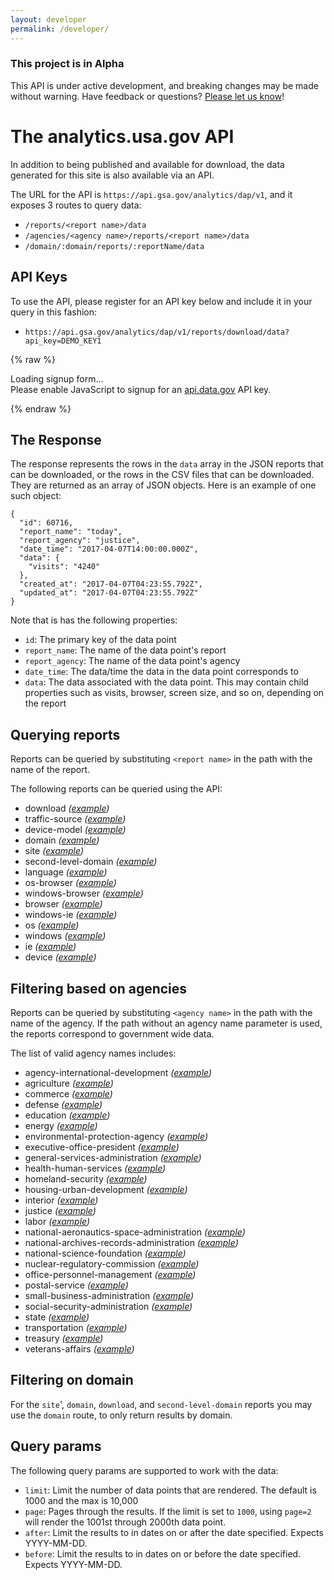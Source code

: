 ```yaml
---
layout: developer
permalink: /developer/
---
```

<!-- Alpha status alert -->
<div class="usa-alert usa-alert-warning" id="site-wide-alert" role="alert">
   <div class="usa-alert-body">
     <h3 class="usa-alert-heading">
       This project is in Alpha
     </h3>
     <p class="usa-alert-text">
       This API is under active development, and breaking changes may be made without warning.
       Have feedback or questions? <a href="https://github.com/18F/analytics.usa.gov/issues">Please let us know</a>!
     </p>
   </div>
 </div>
<!-- end Alpha status alert -->

# The analytics.usa.gov API

In addition to being published and available for download, the data generated for this site is also available via an API.

The URL for the API is `https://api.gsa.gov/analytics/dap/v1`, and it exposes 3 routes to query data:

- `/reports/<report name>/data`
- `/agencies/<agency name>/reports/<report name>/data`
- `/domain/:domain/reports/:reportName/data`

## API Keys

To use the API, please register for an API key below and include it in your query in this fashion:

- `https://api.gsa.gov/analytics/dap/v1/reports/download/data?api_key=DEMO_KEY1`

{% raw %}

<div id="apidatagov_signup">Loading signup form...</div>
<script type="text/javascript">
  /* * * CONFIGURATION VARIABLES: EDIT BEFORE PASTING INTO YOUR WEBPAGE * * */
  var apiUmbrellaSignupOptions = {
    // Pick a short, unique name to identify your site, like 'gsa-auctions'
    // in this example.
    registrationSource: 'gsa-dap-api',

    // Enter the API key you signed up for and specially configured for this
    // API key signup embed form.
    apiKey: 'LQekm6CxhGGrjRGkBsZjJD4R0Rr8sKYRtX1ey4qX',

    // Provide an example URL you want to show to users after they signup.
    // This can be any API endpoint on your server, and you can use the
    // special {{api_key}} variable to automatically substitute in the API
    // key the user just signed up for.
    exampleApiUrl: 'https://api.gsa.gov/analytics/dap/v1/reports/download/data?api_key={{api_key}}',

    // OPTIONAL: Provide extra content to display on the signup confirmation
    // page. This will be displayed below the user's API key and the example
    // API URL are shown. HTML is allowed. Defaults to ""
    // signupConfirmationMessage: '',

    // OPTIONAL: Provide a URL to your own contact page to link to for user
    // support. Defaults to "https://api.data.gov/contact/"
    contactUrl: 'https://github.com/18F/analytics.usa.gov/issues',

    // OPTIONAL: Set to true to verify the user's e-mail address by only
    // sending them their API key via e-mail, and not displaying it on the
    // signup confirmation web page. Defaults to false.
    // verifyEmail: true,

    // OPTIONAL: Set to false to disable sending a welcome e-mail to the
    // user after signing up. Defaults to true.
    // sendWelcomeEmail: false,

    // OPTIONAL: Provide the name of your developer site. This will appear
    // in the subject of the welcome e-mail as "Your {{siteName}} API key".
    // Defaults to "api.data.gov".
    // siteName: 'analytics.usa.gov',

    // OPTIONAL: Provide a custom sender name for who the welcome email
    // appears from. The actual address will be "noreply@api.data.gov", but
    // this will change the name of the displayed sender in this fashion:
    // "{{emailFromName}} <noreply@api.data.gov>". Defaults to "".
    emailFromName: 'analytics.usa.gov',

    // OPTIONAL: Provide an extra input field to ask for the user's website.
    // Defaults to false.
    // websiteInput: true,

    // OPTIONAL: Provide an extra checkbox asking the user to agree to terms
    // and conditions before signing up. Defaults to false.
    // termsCheckbox: true,

    // OPTIONAL: If the terms & conditions checkbox is enabled, link to this
    // URL for your API's terms & conditions. Defaults to "".
    // termsUrl: "https://agency.gov/api-terms/",
  };

  /* * * DON'T EDIT BELOW THIS LINE * * */
  (function() {
    var apiUmbrella = document.createElement('script'); apiUmbrella.type = 'text/javascript'; apiUmbrella.async = true;
    apiUmbrella.src = 'https://api.data.gov/static/javascripts/signup_embed.js';
    (document.getElementsByTagName('head')[0] || document.getElementsByTagName('body')[0]).appendChild(apiUmbrella);
  })();
</script>
<noscript>Please enable JavaScript to signup for an <a href="http://api.data.gov/">api.data.gov</a> API key.</noscript>

{% endraw %}


## The Response

The response represents the rows in the `data` array in the JSON reports that can be downloaded, or the rows in the CSV files that can be downloaded. They are returned as an array of JSON objects. Here is an example of one such object:

```
{
  "id": 60716,
  "report_name": "today",
  "report_agency": "justice",
  "date_time": "2017-04-07T14:00:00.000Z",
  "data": {
    "visits": "4240"
  },
  "created_at": "2017-04-07T04:23:55.792Z",
  "updated_at": "2017-04-07T04:23:55.792Z"
}
```

Note that is has the following properties:

- `id`: The primary key of the data point
- `report_name`: The name of the data point's report
- `report_agency`: The name of the data point's agency
- `date_time`: The data/time the data in the data point corresponds to
- `data`: The data associated with the data point. This may contain child properties such as visits, browser, screen size, and so on, depending on the report

## Querying reports

Reports can be queried by substituting `<report name>` in the path with the name of the report.

The following reports can be queried using the API:

- download  _([example](https://api.gsa.gov/analytics/dap/v1/reports/download/data?api_key=DEMO_KEY1))_
- traffic-source  _([example](https://api.gsa.gov/analytics/dap/v1/reports/traffic-source/data?api_key=DEMO_KEY1))_
- device-model  _([example](https://api.gsa.gov/analytics/dap/v1/reports/device-model/data?api_key=DEMO_KEY1))_
- domain  _([example](https://api.gsa.gov/analytics/dap/v1/reports/domain/data?api_key=DEMO_KEY1))_
- site  _([example](https://api.gsa.gov/analytics/dap/v1/reports/site/data?api_key=DEMO_KEY1))_
- second-level-domain  _([example](https://api.gsa.gov/analytics/dap/v1/reports/second-level-domain/data?api_key=DEMO_KEY1))_
- language  _([example](https://api.gsa.gov/analytics/dap/v1/reports/language/data?api_key=DEMO_KEY1))_
- os-browser  _([example](https://api.gsa.gov/analytics/dap/v1/reports/os-browser/data?api_key=DEMO_KEY1))_
- windows-browser  _([example](https://api.gsa.gov/analytics/dap/v1/reports/windows-browser/data?api_key=DEMO_KEY1))_
- browser  _([example](https://api.gsa.gov/analytics/dap/v1/reports/browser/data?api_key=DEMO_KEY1))_
- windows-ie  _([example](https://api.gsa.gov/analytics/dap/v1/reports/windows-ie/data?api_key=DEMO_KEY1))_
- os  _([example](https://api.gsa.gov/analytics/dap/v1/reports/os/data?api_key=DEMO_KEY1))_
- windows  _([example](https://api.gsa.gov/analytics/dap/v1/reports/windows/data?api_key=DEMO_KEY1))_
- ie  _([example](https://api.gsa.gov/analytics/dap/v1/reports/ie/data?api_key=DEMO_KEY1))_
- device  _([example](https://api.gsa.gov/analytics/dap/v1/reports/device/data?api_key=DEMO_KEY1))_

## Filtering based on agencies

Reports can be queried by substituting `<agency name>` in the path with the name of the agency. If the path without an agency name parameter is used, the reports correspond to government wide data.

The list of valid agency names includes:

- agency-international-development  _([example](https://api.gsa.gov/analytics/dap/v1/agencies/agency-international-development/reports/site/data?api_key=DEMO_KEY1))_
- agriculture  _([example](https://api.gsa.gov/analytics/dap/v1/agencies/agriculture/reports/site/data?api_key=DEMO_KEY1))_
- commerce  _([example](https://api.gsa.gov/analytics/dap/v1/agencies/commerce/reports/site/data?api_key=DEMO_KEY1))_
- defense  _([example](https://api.gsa.gov/analytics/dap/v1/agencies/defense/reports/site/data?api_key=DEMO_KEY1))_
- education  _([example](https://api.gsa.gov/analytics/dap/v1/agencies/education/reports/site/data?api_key=DEMO_KEY1))_
- energy  _([example](https://api.gsa.gov/analytics/dap/v1/agencies/energy/reports/site/data?api_key=DEMO_KEY1))_
- environmental-protection-agency  _([example](https://api.gsa.gov/analytics/dap/v1/agencies/environmental-protection-agency/reports/site/data?api_key=DEMO_KEY1))_
- executive-office-president  _([example](https://api.gsa.gov/analytics/dap/v1/agencies/executive-office-president/reports/site/data?api_key=DEMO_KEY1))_
- general-services-administration  _([example](https://api.gsa.gov/analytics/dap/v1/agencies/general-services-administration/reports/site/data?api_key=DEMO_KEY1))_
- health-human-services  _([example](https://api.gsa.gov/analytics/dap/v1/agencies/health-human-services/reports/site/data?api_key=DEMO_KEY1))_
- homeland-security  _([example](https://api.gsa.gov/analytics/dap/v1/agencies/homeland-security/reports/site/data?api_key=DEMO_KEY1))_
- housing-urban-development  _([example](https://api.gsa.gov/analytics/dap/v1/agencies/housing-urban-development/reports/site/data?api_key=DEMO_KEY1))_
- interior  _([example](https://api.gsa.gov/analytics/dap/v1/agencies/interior/reports/site/data?api_key=DEMO_KEY1))_
- justice  _([example](https://api.gsa.gov/analytics/dap/v1/agencies/justice/reports/site/data?api_key=DEMO_KEY1))_
- labor  _([example](https://api.gsa.gov/analytics/dap/v1/agencies/labor/reports/site/data?api_key=DEMO_KEY1))_
- national-aeronautics-space-administration  _([example](https://api.gsa.gov/analytics/dap/v1/agencies/national-aeronautics-space-administration/reports/site/data?api_key=DEMO_KEY1))_
- national-archives-records-administration  _([example](https://api.gsa.gov/analytics/dap/v1/agencies/national-archives-records-administration/reports/site/data?api_key=DEMO_KEY1))_
- national-science-foundation  _([example](https://api.gsa.gov/analytics/dap/v1/agencies/national-science-foundation/reports/site/data?api_key=DEMO_KEY1))_
- nuclear-regulatory-commission  _([example](https://api.gsa.gov/analytics/dap/v1/agencies/nuclear-regulatory-commission/reports/site/data?api_key=DEMO_KEY1))_
- office-personnel-management  _([example](https://api.gsa.gov/analytics/dap/v1/agencies/office-personnel-management/reports/site/data?api_key=DEMO_KEY1))_
- postal-service  _([example](https://api.gsa.gov/analytics/dap/v1/agencies/postal-service/reports/site/data?api_key=DEMO_KEY1))_
- small-business-administration  _([example](https://api.gsa.gov/analytics/dap/v1/agencies/small-business-administration/reports/site/data?api_key=DEMO_KEY1))_
- social-security-administration  _([example](https://api.gsa.gov/analytics/dap/v1/agencies/social-security-administration/reports/site/data?api_key=DEMO_KEY1))_
- state  _([example](https://api.gsa.gov/analytics/dap/v1/agencies/state/reports/site/data?api_key=DEMO_KEY1))_
- transportation  _([example](https://api.gsa.gov/analytics/dap/v1/agencies/transportation/reports/site/data?api_key=DEMO_KEY1))_
- treasury  _([example](https://api.gsa.gov/analytics/dap/v1/agencies/treasury/reports/site/data?api_key=DEMO_KEY1))_
- veterans-affairs  _([example](https://api.gsa.gov/analytics/dap/v1/agencies/veterans-affairs/reports/site/data?api_key=DEMO_KEY1))_

## Filtering on domain
For the `site`', `domain`, `download`, and `second-level-domain` reports you may use the `domain` route, to only return results by domain.

## Query params

The following query params are supported to work with the data:

- `limit`: Limit the number of data points that are rendered. The default is 1000 and the max is 10,000
- `page`: Pages through the results. If the limit is set to `1000`, using `page=2` will render the 1001st through 2000th data point.
- `after`: Limit the results to in dates on or after the date specified. Expects YYYY-MM-DD. 
- `before`: Limit the results to in dates on or before the date specified. Expects YYYY-MM-DD.
